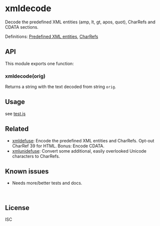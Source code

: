﻿
<!--#echo json="package.json" key="name" underline="=" -->
xmldecode
=========
<!--/#echo -->

<!--#echo json="package.json" key="description" -->
Decode the predefined XML entities (amp, lt, gt, apos, quot), CharRefs and
CDATA sections.
<!--/#echo -->

Definitions:
[Predefined XML entities](https://www.w3.org/TR/REC-xml/#NT-CharRef),
[CharRefs](https://www.w3.org/TR/REC-xml/#sec-predefined-ent)


API
---

This module exports one function:

### xmldecode(orig)

Returns a string with the text decoded from string `orig`.



Usage
-----

see [test.js](test.js)


<!--#toc stop="scan" -->


Related
-------

* [xmldefuse](https://npm.im/xmldefuse):
  Encode the predefined XML entities and CharRefs.
  Opt-out CharRef 39 for HTML. Bonus: Encode CDATA.
* [xmlunidefuse](https://npm.im/xmlunidefuse):
  Convert some additional, easily overlooked Unicode characters to CharRefs.



Known issues
------------

* Needs more/better tests and docs.




&nbsp;


License
-------
<!--#echo json="package.json" key=".license" -->
ISC
<!--/#echo -->
